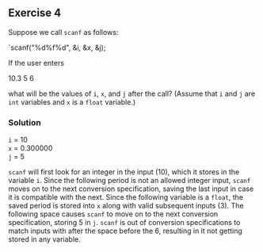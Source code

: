 ## Exercise 4
Suppose we call `scanf` as follows:

`scanf("%d%f%d", &i, &x, &j);

If the user enters

10.3 5 6

what will be the values of `i`, `x`, and `j` after the call? (Assume that `i` and `j` are `int` variables and `x` is a `float` variable.)

### Solution
`i` = 10</br>
`x` = 0.300000</br>
`j` = 5</br>

`scanf` will first look for an integer in the input (10), which it stores in the variable `i`. Since the following period is not an allowed integer input, `scanf` moves on to the next conversion specification, saving the last input in case it is compatible with the next. Since the following variable is a `float`, the saved period is stored into `x` along with valid subsequent inputs (3). The following space causes `scanf` to move on to the next conversion specification, storing 5 in `j`. `scanf` is out of conversion specifications to match inputs with after the space before the 6, resulting in it not getting stored in any variable.
